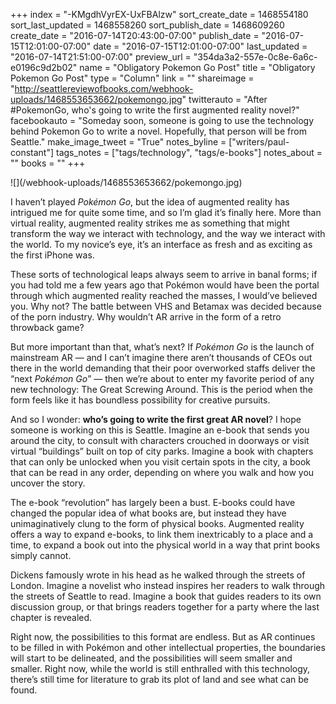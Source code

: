 +++
index = "-KMgdhVyrEX-UxFBAlzw"
sort_create_date = 1468554180
sort_last_updated = 1468558260
sort_publish_date = 1468609260
create_date = "2016-07-14T20:43:00-07:00"
publish_date = "2016-07-15T12:01:00-07:00"
date = "2016-07-15T12:01:00-07:00"
last_updated = "2016-07-14T21:51:00-07:00"
preview_url = "354da3a2-557e-0c8e-6a6c-e0196c9d2b02"
name = "Obligatory Pokemon Go Post"
title = "Obligatory Pokemon Go Post"
type = "Column"
link = ""
shareimage = "http://seattlereviewofbooks.com/webhook-uploads/1468553653662/pokemongo.jpg"
twitterauto = "After #PokemonGo, who's going to write the first augmented reality novel?"
facebookauto = "Someday soon, someone is going to use the technology behind Pokemon Go to write a novel. Hopefully, that person will be from Seattle."
make_image_tweet = "True"
notes_byline = ["writers/paul-constant"]
tags_notes = ["tags/technology", "tags/e-books"]
notes_about = ""
books = ""
+++
<p class="image">![](/webhook-uploads/1468553653662/pokemongo.jpg)</p>

I haven’t played *Pokémon Go*, but the idea of augmented reality has intrigued me for quite some time, and so I’m glad it’s finally here. More than virtual reality, augmented reality strikes me as something that might transform the way we interact with technology, and the way we interact with the world. To my novice’s eye, it’s an interface as fresh and as exciting as the first iPhone was.

These sorts of technological leaps always seem to arrive in banal forms; if you had told me a few years ago that Pokémon would have been the portal through which augmented reality reached the masses, I would’ve believed you. Why not? The battle between VHS and Betamax was decided because of the porn industry. Why wouldn’t AR arrive in the form of a retro throwback game?

But more important than that, what’s next? If *Pokémon Go* is the launch of mainstream AR — and I can’t imagine there aren’t thousands of CEOs out there in the world demanding that their poor overworked staffs deliver the “next *Pokémon Go*” — then we’re about to enter my favorite period of any new technology: The Great Screwing Around. This is the period when the form feels like it has boundless possibility for creative pursuits.

And so I wonder: **who’s going to write the first great AR novel**? I hope someone is working on this is Seattle.  Imagine an e-book that sends you around the city, to consult with characters crouched in doorways or visit virtual “buildings” built on top of city parks. Imagine a book with chapters that can only be unlocked when you visit certain spots in the city, a book that can be read in any order, depending on where you walk and how you uncover the story.

The e-book “revolution” has largely been a bust. E-books could have changed the popular idea of what books are, but instead they have unimaginatively clung to the form of physical books. Augmented reality offers a way to expand e-books, to link them inextricably to a place and a time, to expand a book out into the physical world in a way that print books simply cannot.

Dickens famously wrote in his head as he walked through the streets of London. Imagine a novelist who instead inspires her readers to walk through the streets of Seattle to read. Imagine a book that guides readers to its own discussion group, or that brings readers together for a party where the last chapter is revealed.

Right now, the possibilities to this format are endless. But as AR continues to be filled in with Pokémon and other intellectual properties, the boundaries will start to be delineated, and the possibilities will seem smaller and smaller. Right now, while the world is still enthralled with this technology, there’s still time for literature to grab its plot of land and see what can be found.
